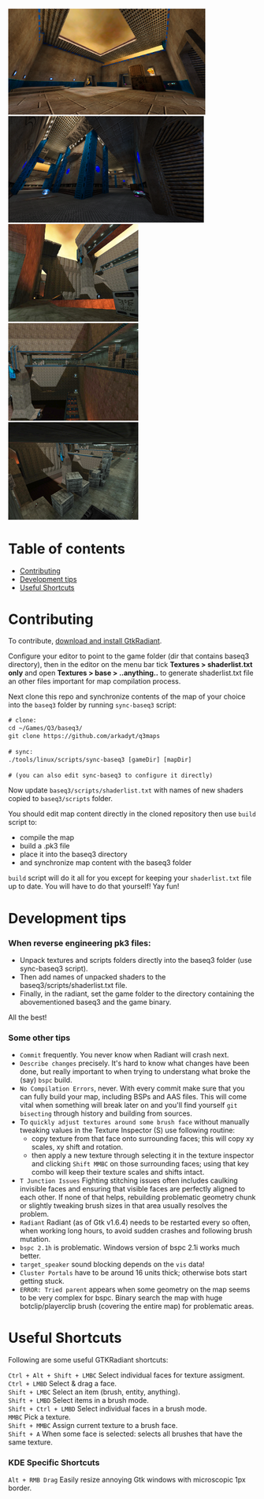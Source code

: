 <img src="https://github.com/arkadyt/q3maps/blob/master/q3strong2018/media/Screenshot_20181110_190222.png" width="400" /> <img src="https://github.com/arkadyt/q3maps/blob/master/q3strong2018/media/Screenshot_20181110_190449.png" width="397" />
<img src="https://github.com/arkadyt/q3maps/blob/master/rd3ctfq3/media/RD3CTFQ3_11.jpg" width="264" /> <img src="https://github.com/arkadyt/q3maps/blob/master/rd3ctfq3/media/RD3CTFQ3_07.jpg" width="264" /> <img src="https://github.com/arkadyt/q3maps/blob/master/rd3ctfq3/media/RD3CTFQ3_02.jpg" width="264" />

# Table of contents
* [Contributing](#contributing)
* [Development tips](#development-tips)
* [Useful Shortcuts](#useful-shortcuts)

# Contributing

To contribute, [download and install GtkRadiant](https://icculus.org/gtkradiant/downloads.html). 

Configure your editor to point to the game folder (dir that contains baseq3 directory), then in the editor on the menu bar tick **Textures > shaderlist.txt only** and open **Textures > base > ..anything..** to generate shaderlist.txt file an other files important for map compilation process.

Next clone this repo and synchronize contents of the map of your choice into the `baseq3` folder by running `sync-baseq3` script:
```
# clone:
cd ~/Games/Q3/baseq3/
git clone https://github.com/arkadyt/q3maps

# sync:
./tools/linux/scripts/sync-baseq3 [gameDir] [mapDir]

# (you can also edit sync-baseq3 to configure it directly)
```
Now update `baseq3/scripts/shaderlist.txt` with names of new shaders copied to `baseq3/scripts` folder.

You should edit map content directly in the cloned repository then use `build` script to:

* compile the map
* build a .pk3 file
* place it into the baseq3 directory
* and synchronize map content with the baseq3 folder

`build` script will do it all for you except for keeping your `shaderlist.txt` file up to date. You will have to do that yourself! Yay fun!

# Development tips

### When reverse engineering pk3 files:

* Unpack textures and scripts folders directly into the baseq3 folder (use sync-baseq3 script).
* Then add names of unpacked shaders to the baseq3/scripts/shaderlist.txt file.
* Finally, in the radiant, set the game folder to the directory containing the abovementioned baseq3 and the game binary.

All the best!

### Some other tips

* `Commit` frequently. You never know when Radiant will crash next.
* `Describe changes` precisely. It's hard to know what changes have been done, but really important to when trying to understang what broke the (say) `bspc` build.
* `No Compilation Errors`, never. With every commit make sure that you can fully build your map, including BSPs and AAS files. This will come vital when something will break later on and you'll find yourself `git bisecting` through history and building from sources.
* To `quickly adjust textures around some brush face` without manually tweaking values in the Texture Inspector (S) use following routine: 
  - copy texture from that face onto surrounding faces; this will copy xy scales, xy shift and rotation.
  - then apply a new texture through selecting it in the texture inspector and clicking `Shift MMBC` on those surrounding faces; using that key combo will keep their texture scales and shifts intact.
* `T Junction Issues` Fighting stitching issues often includes caulking invisible faces and ensuring that visible faces are perfectly aligned to each other. If none of that helps, rebuilding problematic geometry chunk or slightly tweaking brush sizes in that area usually resolves the problem.
* `Radiant` Radiant (as of Gtk v1.6.4) needs to be restarted every so often, when working long hours, to avoid sudden crashes and following brush mutation.
* `bspc 2.1h` is problematic. Windows version of bspc 2.1i works much better.
* `target_speaker` sound blocking depends on the `vis` data!
* `Cluster Portals` have to be around 16 units thick; otherwise bots start getting stuck.
* `ERROR: Tried parent` appears when some geometry on the map seems to be very complex for bspc. Binary search the map with huge botclip/playerclip brush (covering the entire map) for problematic areas.

# Useful Shortcuts

Following are some useful GTKRadiant shortcuts:

`Ctrl + Alt + Shift + LMBC` Select individual faces for texture assigment.<br>
`Ctrl + LMBD` Select & drag a face.<br>
`Shift + LMBC` Select an item (brush, entity, anything).<br>
`Shift + LMBD` Select items in a brush mode.<br>
`Shift + Ctrl + LMBD` Select individual faces in a brush mode.<br>
`MMBC` Pick a texture.<br>
`Shift + MMBC` Assign current texture to a brush face.<br>
`Shift + A` When some face is selected: selects all brushes that have the same texture.<br>


### KDE Specific Shortcuts

`Alt + RMB Drag` Easily resize annoying Gtk windows with microscopic 1px border.
